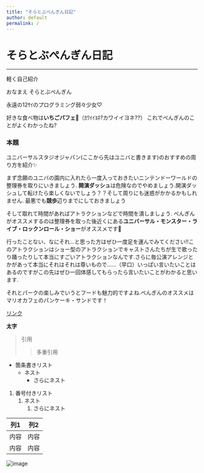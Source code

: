 ```yaml
---
title: "そらとぶぺんぎん日記"
author: default
permalink: /
---
```


# そらとぶぺんぎん日記

---

軽く自己紹介


おなまえ そらとぶぺんぎん

永遠の12ｻｲのプログラミング弱々少女♡

好きな食べ物は**いちごパフェ**🍓（ｶﾜｲｲﾖﾈ?カワイイヨネ??）
これでぺんぎんのことがよくわかったね?




### 本題

ユニバーサルスタジオジャパン(ここから先はユニバと書きます)のおすすめの周り方を紹介✨

まず念願のユニバの園内に入れたら一度入っておきたいニンテンドーワールドの整理券を取りにいきましょう.
**開演ダッシュ**は危険なのでやめましょう.開演ダッシュして転けたら楽しくないでしょう？？そして周りにも迷惑がかかるかもしれません.
最悪でも**競歩**辺りまでにしておきましょう

そして取れて時間があればアトラクションなどで時間を潰しましょう.
ぺんぎんがオススメするのは整理券を取った後近くにある**ユニバーサル・モンスター・ライブ・ロックンロール・ショー**がオススメです💓


行ったことない、なにそれ...と思った方はぜひ一度足を運んでみてください!!このアトラクションはショー型のアトラクションでキャストさんたちが生で歌ったり踊ったりして本当にすごいアトラクションなんです.さらに毎公演アレンジとかがあって本当にそれはそれは尊いもので......（早口）いっぱい言いたいことはあるのですがこの先はぜひ一回体感してもらったら言いたいことがわかると思います.


それとパークの楽しみでいうとフードも魅力的ですよね.ぺんぎんのオススメはマリオカフェのパンケーキ・サンドです！

[リンク](https://www.google.co.jp/)

**太字**

> 引用
>> 多重引用


- 箇条書きリスト
  - ネスト
    - さらにネスト


1. 番号付きリスト
   1. ネスト
      1. さらにネスト

  
| 列1  | 列2  |
|-----|-----|
| 内容  | 内容  |
| 内容  | 内容  |

![image](/220422_GitHubPages/assets/images/logo-150.png)
